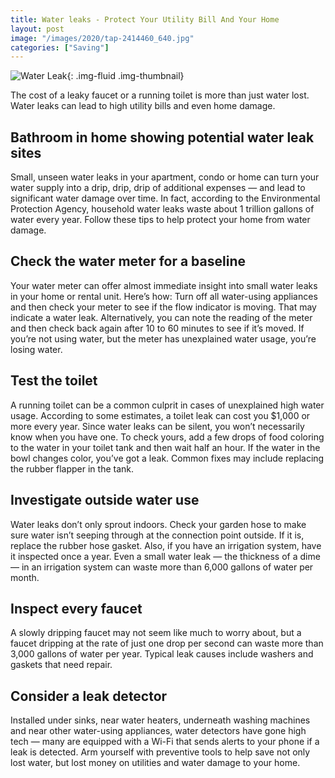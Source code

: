 ```yaml
---
title: Water leaks - Protect Your Utility Bill And Your Home
layout: post
image: "/images/2020/tap-2414460_640.jpg"
categories: ["Saving"]
---
```

![Water Leak](/images/2020/tap-2414460_640.jpg "Water Leak"){: .img-fluid .img-thumbnail}

The cost of a leaky faucet or a running toilet is more than just water lost. Water leaks can lead to high utility bills and even home damage.

## Bathroom in home showing potential water leak sites
Small, unseen water leaks in your apartment, condo or home can turn your water supply into a drip, drip, drip of additional expenses — and lead to significant water damage over time. In fact, according to the Environmental Protection Agency, household water leaks waste about 1 trillion gallons of water every year. Follow these tips to help protect your home from water damage.

## Check the water meter for a baseline
Your water meter can offer almost immediate insight into small water leaks in your home or rental unit. Here’s how: Turn off all water-using appliances and then check your meter to see if the flow indicator is moving. That may indicate a water leak. Alternatively, you can note the reading of the meter and then check back again after 10 to 60 minutes to see if it’s moved. If you’re not using water, but the meter has unexplained water usage, you’re losing water.

## Test the toilet
A running toilet can be a common culprit in cases of unexplained high water usage. According to some estimates, a toilet leak can cost you $1,000 or more every year. Since water leaks can be silent, you won’t necessarily know when you have one. To check yours, add a few drops of food coloring to the water in your toilet tank and then wait half an hour. If the water in the bowl changes color, you’ve got a leak. Common fixes may include replacing the rubber flapper in the tank.

## Investigate outside water use
Water leaks don’t only sprout indoors. Check your garden hose to make sure water isn’t seeping through at the connection point outside. If it is, replace the rubber hose gasket. Also, if you have an irrigation system, have it inspected once a year. Even a small water leak — the thickness of a dime — in an irrigation system can waste more than 6,000 gallons of water per month.

## Inspect every faucet
A slowly dripping faucet may not seem like much to worry about, but a faucet dripping at the rate of just one drop per second can waste more than 3,000 gallons of water per year. Typical leak causes include washers and gaskets that need repair.

## Consider a leak detector
Installed under sinks, near water heaters, underneath washing machines and near other water-using appliances, water detectors have gone high tech — many are equipped with a Wi-Fi that sends alerts to your phone if a leak is detected. Arm yourself with preventive tools to help save not only lost water, but lost money on utilities and water damage to your home.